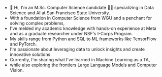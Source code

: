 - 👋 Hi, I'm an M.Sc. Computer Science candidate 👨‍💻 specializing in Data Science and AI at San Francisco State University.
- With a foundation in Computer Science from WGU and a penchant for solving complex problems,
- I've melded my academic knowledge with hands-on experience at Meta and as a graduate researcher under NSF's I-Corps Program.
- My skills range from Python and SQL to ML frameworks like TensorFlow and PyTorch.
- I'm passionate about leveraging data to unlock insights and create innovative solutions.
- Currently, I'm sharing what I've learned in Machine Learning as a TA,
- while also exploring the frontiers Large Language Models and Computer Vision.


